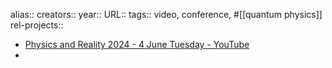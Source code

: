 alias::
creators::
year::
URL::
tags:: video, conference, #[[quantum physics]] 
rel-projects::


- [Physics and Reality 2024 - 4 June Tuesday - YouTube](https://www.youtube.com/watch?v=FpTfQ3Y0Mys)
-